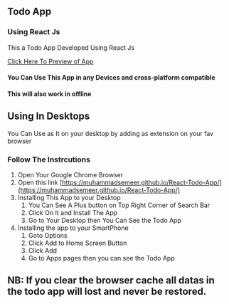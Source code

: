 ## Todo App
### Using React Js

This a Todo App Developed Using React Js

[Click Here To Preview of App](https://muhammadsemeer.github.io/React-Todo-App/)

#### You Can Use This App in any Devices and cross-platform compatible

#### This will also work in offline

## Using In Desktops

You Can Use as It on your desktop by adding as extension on your fav browser

### Follow The Instrcutions

1. Open Your Google Chrome Browser
1. Open this link [https://muhammadsemeer.github.io/React-Todo-App/](https://muhammadsemeer.github.io/React-Todo-App/)
1. Installing This App to your Desktop 
    1. You Can See A Plus button on Top Right Corner of Search Bar
    1. Click On It and Install The App
    1. Go to Your Desktop then You Can See the Todo App
1. Installing the app to your SmartPhone
    1. Goto Options
    1. Click Add to Home Screen Button
    1. Click Add
    1. Go to Apps pages then you can see the Todo App

## NB: If you clear the browser cache all datas in the todo app will lost and never be restored.
